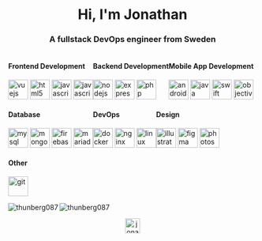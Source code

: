  <h1 align="center">Hi, I'm Jonathan</h1>
  <h3 align="center">A fullstack DevOps engineer from Sweden</h3>
  <p align="center" style="display: block;">
    <div style="display: inline-flex;">
      <div>
        <h4 align="left">Frontend Development</h4>
        <div>
          <img src="https://e7.pngegg.com/pngimages/789/586/png-clipart-gray-and-green-v-vue-js-logo-icons-logos-emojis-tech-companies-thumbnail.png" alt="vuejs" width="40" height="40" />
          <img src="https://cdn0.iconfinder.com/data/icons/social-network-9/50/22-512.png" alt="html5" width="40" height="40" />
          <img src="https://cdn.iconscout.com/icon/free/png-256/javascript-2752148-2284965.png" alt="javascript" width="40" height="40" />
          <img src="https://image.pngaaa.com/930/2507930-middle.png" alt="javascript" width="40" height="40" />
        </div>
      </div>
      <div>
        <h4 align="left">Backend Development</h4>
        <div>
          <img src="https://devicons.github.io/devicon/devicon.git/icons/nodejs/nodejs-original-wordmark.svg" alt="nodejs" width="40" height="40" />
          <img src="https://devicons.github.io/devicon/devicon.git/icons/express/express-original-wordmark.svg" alt="express" width="40" height="40" />
          <img src="https://devicons.github.io/devicon/devicon.git/icons/php/php-original.svg" alt="php" width="40" height="40" />
        </div>
      </div>
      <div>
        <h4 align="left">Mobile App Development</h4>
        <div>
          <img src="https://devicons.github.io/devicon/devicon.git/icons/android/android-original-wordmark.svg" alt="android" width="40" height="40" />
          <img src="https://devicons.github.io/devicon/devicon.git/icons/java/java-original-wordmark.svg" alt="java" width="40" height="40" />
          <img src="https://devicons.github.io/devicon/devicon.git/icons/swift/swift-original-wordmark.svg" alt="swift" width="40" height="40" />
          <img src="https://www.vectorlogo.zone/logos/apple_objectivec/apple_objectivec-icon.svg" alt="objectivec" width="40" height="40" />
        </div>
      </div>
    </div>
    <div style="display: inline-flex;">
      <div>
        <h4 align="left">Database</h4>
        <div>
          <img src="https://devicons.github.io/devicon/devicon.git/icons/mysql/mysql-original-wordmark.svg" alt="mysql" width="40" height="40" />
          <img src="https://devicons.github.io/devicon/devicon.git/icons/mongodb/mongodb-original-wordmark.svg" alt="mongodb" width="40" height="40" />
          <img src="https://www.vectorlogo.zone/logos/firebase/firebase-icon.svg" alt="firebase" width="40" height="40" />
          <img src="https://www.vectorlogo.zone/logos/mariadb/mariadb-icon.svg" alt="mariadb" width="40" height="40" />
        </div>
      </div>
      <div>
        <h4 align="left">DevOps</h4>
        <div>
          <img src="https://devicons.github.io/devicon/devicon.git/icons/docker/docker-original-wordmark.svg" alt="docker" width="40" height="40" />
          <img src="https://devicons.github.io/devicon/devicon.git/icons/nginx/nginx-original.svg" alt="nginx" width="40" height="40" />
          <img src="https://devicons.github.io/devicon/devicon.git/icons/linux/linux-original.svg" alt="linux" width="40" height="40" />
        </div>
      </div>
      <div>
        <h4 align="left">Design</h4>
        <div>
          <img src="https://www.vectorlogo.zone/logos/adobe_illustrator/adobe_illustrator-icon.svg" alt="illustrator" width="40" height="40" />
          <img src="https://www.vectorlogo.zone/logos/figma/figma-icon.svg" alt="figma" width="40" height="40" />
          <img src="https://devicons.github.io/devicon/devicon.git/icons/photoshop/photoshop-plain.svg" alt="photoshop"width="40" height="40" />
        </div>
      </div>
    </div>
    <h4 align="left">Other</h4>
    <div>
      <img src="https://www.vectorlogo.zone/logos/git-scm/git-scm-icon.svg" alt="git" width="40" height="40" />
    </div>
  </p>
  <p>
    <img align="left" src="https://github-readme-stats.vercel.app/api/top-langs/?username=thunberg087&layout=compact&hide=html" alt="thunberg087" />
  </p>
  <p>
    <img align="center" src="https://github-readme-stats.vercel.app/api?username=thunberg087&show_icons=true"alt="thunberg087" />
  </p>
  <p align="center">
    <a href="https://linkedin.com/in/jonathan-thunberg-416b79171" target="blank">
      <img align="center" src="https://cdn.jsdelivr.net/npm/simple-icons@3.0.1/icons/linkedin.svg" alt="jonathan-thunberg-416b79171" height="30" width="30" />
    </a>
  </p>
